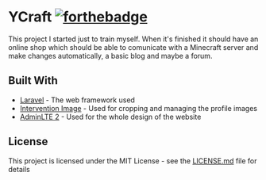 # YCraft [![forthebadge](http://forthebadge.com/images/badges/designed-in-ms-paint.svg)](http://forthebadge.com)

This project I started just to train myself. When it's finished it should have an online shop which should be able to comunicate with a Minecraft server and make changes automatically, a basic blog and maybe a forum.

## Built With

* [Laravel](https://laravel.com/) - The web framework used
* [Intervention Image](http://image.intervention.io/) - Used for cropping and managing the profile images
* [AdminLTE 2](https://adminlte.io/themes/AdminLTE/index2.html) - Used for the whole design of the website

## License

This project is licensed under the MIT License - see the [LICENSE.md](LICENSE) file for details
